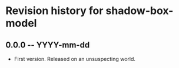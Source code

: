 # Revision history for shadow-box-model

## 0.0.0  -- YYYY-mm-dd

* First version. Released on an unsuspecting world.
